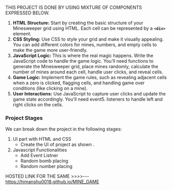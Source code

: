 

THIS PROJECT IS DONE BY USING MIXTURE OF COMPONENTS EXPRESSED BELOW.

1. **HTML Structure:**
Start by creating the basic structure of your Minesweeper grid using HTML. Each cell can be represented by a **`<div>`** element.
2. **CSS Styling:**
Use CSS to style your grid and make it visually appealing. You can add different colors for mines, numbers, and empty cells to make the game more user-friendly.
3. **JavaScript Logic:**
This is where the real magic happens. Write the JavaScript code to handle the game logic. You'll need functions to generate the Minesweeper grid, place mines randomly, calculate the number of mines around each cell, handle user clicks, and reveal cells.
4. **Game Logic:**
Implement the game rules, such as revealing adjacent cells when a zero is clicked, flagging cells, and handling game over conditions (like clicking on a mine).
5. **User Interactions:**
Use JavaScript to capture user clicks and update the game state accordingly. You'll need event5. listeners to handle left and right clicks on the cells.

### **Project Stages**

We can break down the project in the following stages:

1. UI part with HTML and CSS
    - Create the UI of project as shown .
2. Javascript Functionalities
    - Add Event Listner
    - Random bomb placing
    - Random number placing


  HOSTED LINK FOR THE SAME >>>>---https://himanshu0018.github.io/MINE_GAME
